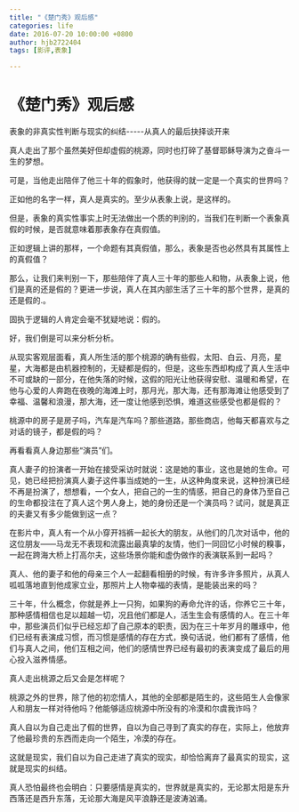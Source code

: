 ```yaml
---
title: "《楚门秀》观后感"
categories: life
date: 2016-07-20 10:00:00 +0800
author: hjb2722404
tags: [影评,表象]

---
```


# 《楚门秀》观后感

表象的非真实性判断与现实的纠结-----从真人的最后抉择谈开来

真人走出了那个虽然美好但却虚假的桃源，同时也打碎了基督耶稣导演为之奋斗一生的梦想。

可是，当他走出陪伴了他三十年的假象时，他获得的就一定是一个真实的世界吗？

正如他的名字一样，真人是真实的。至少从表象上说，是这样的。

但是，表象的真实性事实上时无法做出一个质的判别的，当我们在判断一个表象真假的时候，是否就意味着那表象存在真假值。

正如逻辑上讲的那样，一个命题有其真假值，那么，表象是否也必然具有其属性上的真假值？

那么，让我们来判别一下，那些陪伴了真人三十年的那些人和物，从表象上说，他们是真的还是假的？更进一步说，真人在其内部生活了三十年的那个世界，是真的还是假的.。

固执于逻辑的人肯定会毫不犹疑地说：假的。

好，我们倒是可以来分析分析。

从现实客观层面看，真人所生活的那个桃源的确有些假，太阳、白云、月亮，星星，大海都是由机器控制的，无疑都是假的，但是，这些东西却构成了真人生活中不可或缺的一部分，在他失落的时候，这假的阳光让他获得安慰、温暖和希望，在他与心爱的人奔跑在夜晚的海滩上时，那月光，那大海，还有那海滩让他感受到了幸福、温馨和浪漫，那大海，还一度让他感到恐惧，难道这些感受也都是假的？

桃源中的房子是房子吗，汽车是汽车吗？那些道路，那些商店，他每天都喜欢与之对话的镜子，都是假的吗？

再看看真人身边那些“演员”们。

真人妻子的扮演者一开始在接受采访时就说：这是她的事业，这也是她的生命。可见，她已经把扮演真人妻子这件事当成她的一生，从这种角度来说，这种扮演已经不再是扮演了，想想看，一个女人，把自己的一生的情感，把自己的身体乃至自己的生命都投注在了真人这个男人身上，她的身份还是一个演员吗？试问，就是真正的夫妻又有多少能做到这一点？

在影片中，真人有一个从小穿开裆裤一起长大的朋友，从他们的几次对话中，他的这位朋友——马龙无不表现和流露出最真挚的友情，他们一同回忆小时候的糗事，一起在跨海大桥上打高尔夫，这些场景你能和虚伪做作的表演联系到一起吗？

真人、他的妻子和他的母亲三个人一起翻看相册的时候，有许多许多照片，从真人呱呱落地直到他成家立业，那照片上人物幸福的表情，是能装出来的吗？

三十年，什么概念，你就是养上一只狗，如果狗的寿命允许的话，你养它三十年，那种感情相信也足以超越一切，况且他们都是人，活生生会有感情的人。在三十年中，那些演员们似乎已经忘却了自己原本的职责，因为在三十年岁月的雕琢中，他们已经有表演成习惯，而习惯是感情的存在方式，换句话说，他们都有了感情，他们与真人之间，他们互相之间，他们的感情世界已经有最初的表演变成了最后的用心投入滋养情感。

真人走出桃源之后又会是怎样呢？

桃源之外的世界，除了他的初恋情人，其他的全部都是陌生的，这些陌生人会像家人和朋友一样对待他吗？他能够适应桃源中所没有的冷漠和尔虞我诈吗？

真人自以为自己走出了假的世界，自以为自己寻到了真实的存在，实际上，他放弃了他最珍贵的东西而走向一个陌生，冷漠的存在。

这就是现实，我们自以为自己走进了真实的现实，却恰恰离弃了最真实的现实，这就是现实的纠结。

真人恐怕最终也会明白：只要感情是真实的，世界就是真实的，无论那太阳是东升西落还是西升东落，无论那大海是风平浪静还是波涛汹涌。